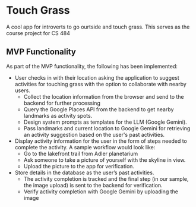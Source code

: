 # Touch Grass

A cool app for introverts to go ourtside and touch grass.
This serves as the course project for CS 484

## MVP Functionality

As part of the MVP functionality, the following has been implemented:
- User checks in with their location asking the application to suggest activities for touching grass with the option to collaborate with nearby users.
    - Collect the location information from the browser and send to the backend for further processing
    - Query the Google Places API from the backend to get nearby landmarks as activity spots.
    - Design system prompts as templates for the LLM (Google Gemini).
    - Pass landmarks and current location to Google Gemini for retrieving an activity suggestion based on the user's past activities.
- Display activity information for the user in the form of steps needed to complete the activity. A sample workflow would look like: 
    - Go to the lakefront trail from Adler planetarium
    - Ask someone to take a picture of yourself with the skyline in view.
    - Upload the picture to the app for verification.
- Store details in the database as the user’s past activities.
    - The activity completion is tracked and the final step (in our sample, the image upload) is sent to the backend for verification.
    - Verify activity completion with Google Gemini by uploading the image

